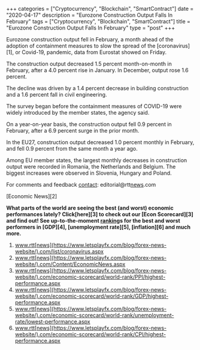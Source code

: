 +++
categories = ["Cryptocurrency", "Blockchain", "SmartContract"]
date = "2020-04-17"
description = "Eurozone Construction Output Falls In February"
tags = ["Cryptocurrency", "Blockchain", "SmartContract"]
title = "Eurozone Construction Output Falls In February"
type = "post"
+++

Eurozone construction output fell in February, a month ahead of the
adoption of containment measures to slow the spread of the
[coronavirus][1], or Covid-19, pandemic, data from Eurostat showed on
Friday.

The construction output decreased 1.5 percent month-on-month in
February, after a 4.0 percent rise in January. In December, output rose
1.6 percent.

The decline was driven by a 1.4 percent decrease in building
construction and a 1.6 percent fall in civil engineering.

The survey began before the containment measures of COVID-19 were widely
introduced by the member states, the agency said.

On a year-on-year basis, the construction output fell 0.9 percent in
February, after a 6.9 percent surge in the prior month.

In the EU27, construction output decreased 1.0 percent monthly in
February, and fell 0.9 percent from the same month a year ago.

Among EU member states, the largest monthly decreases in construction
output were recorded in Romania, the Netherlands and Belgium. The
biggest increases were observed in Slovenia, Hungary and Poland.

For comments and feedback [contact](https://www.playgroundfx.com/contact/): editorial@rtt[news](https://www.letsplayfx.com/blog/forex-news-website/).com

[Economic News][2]

 **What parts of the world are seeing the best (and worst) economic
performances lately? Click[here][3] to check out our [Econ Scorecard][3]
and find out! See up-to-the-moment [ranking](https://www.playgroundfx.com/blog/crypto-exchange-ranking/)s for the best and worst
performers in [GDP][4], [unemployment rate][5], [inflation][6] and much
more.**

   1. www.rtt[news](https://www.letsplayfx.com/blog/forex-news-website/).com/list/coronavirus.aspx
   2. www.rtt[news](https://www.letsplayfx.com/blog/forex-news-website/).com/Content/EconomicNews.aspx
   3. www.rtt[news](https://www.letsplayfx.com/blog/forex-news-website/).com/economic-scorecard/world-rank/PPI/highest-performance.aspx
   4. www.rtt[news](https://www.letsplayfx.com/blog/forex-news-website/).com/economic-scorecard/world-rank/GDP/highest-performance.aspx
   5. www.rtt[news](https://www.letsplayfx.com/blog/forex-news-website/).com/economic-scorecard/world-rank/unemployment-rate/lowest-performance.aspx
   6. www.rtt[news](https://www.letsplayfx.com/blog/forex-news-website/).com/economic-scorecard/world-rank/CPI/highest-performance.aspx